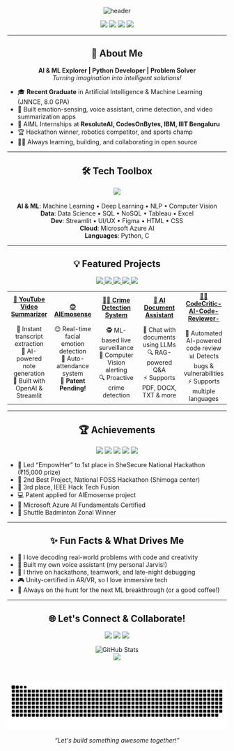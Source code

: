 <!-- Profile README for Shabarish5 -->

<p align="center">
  <img src="https://capsule-render.vercel.app/api?type=waving&color=0:7F7FD5,100:86A8E7&height=180&section=header&text=Hi%20there!%20I'm%20Shabarish%20B%20L%20👋&fontSize=38&fontAlignY=35&desc=AI%20%7C%20ML%20%7C%20Python%20Enthusiast&descAlignY=60" alt="header"/>
</p>

<p align="center">
  <a href="https://341135067447803904.hello.cv/"><img src="https://img.shields.io/badge/Portfolio-6A5ACD?style=for-the-badge&logo=About.me&logoColor=white"/></a>
  <a href="mailto:shabarishgowda26@gmail.com"><img src="https://img.shields.io/badge/Email-D14836?style=for-the-badge&logo=gmail&logoColor=white"/></a>
  <a href="https://www.linkedin.com/in/shabarish-gowda-039358262/"><img src="https://img.shields.io/badge/LinkedIn-0A66C2?style=for-the-badge&logo=linkedin&logoColor=white"/></a>
  <a href="https://github.com/Shabarish5"><img src="https://img.shields.io/badge/GitHub-222?style=for-the-badge&logo=github&logoColor=white"/></a>
</p>

---

<h2 align="center">🚀 About Me</h2>

<p align="center">
  <b>AI & ML Explorer | Python Developer | Problem Solver</b><br>
  <i>Turning imagination into intelligent solutions!</i>
</p>

- 🎓 **Recent Graduate** in Artificial Intelligence & Machine Learning (JNNCE, 8.0 GPA)
- 🤖 Built emotion-sensing, voice assistant, crime detection, and video summarization apps
- 🌟 AIML Internships at <b>ResoluteAI, CodesOnBytes, IBM, IIIT Bengaluru</b>
- 🏆 Hackathon winner, robotics competitor, and sports champ
- 🧑‍💻 Always learning, building, and collaborating in open source

---

<h2 align="center">🛠️ Tech Toolbox</h2>

<p align="center">
  <img src="https://skillicons.dev/icons?i=python,azure,postgresql,mysql,html,css,figma,streamlit,git,tableau,opencv,ai,linux,vscode" />
</p>

<p align="center">
  <b>AI & ML</b>: Machine Learning • Deep Learning • NLP • Computer Vision <br>
  <b>Data</b>: Data Science • SQL • NoSQL • Tableau • Excel <br>
  <b>Dev</b>: Streamlit • UI/UX • Figma • HTML • CSS <br>
  <b>Cloud</b>: Microsoft Azure AI <br>
  <b>Languages</b>: Python, C
</p>

---

<h2 align="center">💡 Featured Projects</h2>

<p align="center">
  <a href="https://github.com/Shabarish5/Youtube_Video_Summarizer">
    <img src="https://img.shields.io/badge/Youtube%20Video%20Summarizer-OpenAI%20%7C%20Streamlit-ff69b4?logo=youtube&style=for-the-badge"/>
  </a>
  <a href="https://github.com/Shabarish5/AIEmosense">
    <img src="https://img.shields.io/badge/AIEmosense-Facial%20Emotion%20AI-6A5ACD?style=for-the-badge"/>
  </a>
  <a href="https://github.com/Shabarish5/Crime-Detection-System">
    <img src="https://img.shields.io/badge/Crime%20Detection-ML%20%7C%20Vision-1e90ff?style=for-the-badge"/>
  </a>
  <a href="https://github.com/Shabarish5/AI-document-assistant">
    <img src="https://img.shields.io/badge/AI%20Document%20Assistant-RAG%20%7C%20LLM-4B8BBE?style=for-the-badge"/>
  </a>
  <a href="https://github.com/Shabarish5/CodeCritic-AI-Code-Reviewer-">
    <img src="https://img.shields.io/badge/CodeCritic-AI%20Code%20Reviewer-00BFFF?style=for-the-badge"/>
  </a>
</p>

<table align="center" width="100%">
  <tr>
    <td align="center" width="20%">
      <a href="https://github.com/Shabarish5/Youtube_Video_Summarizer"><b>🎥 YouTube Video Summarizer</b></a>
      <br>
      <!--<img src="https://img.icons8.com/color/64/000000/youtube-play.png" width="40" alt="YouTube"/>-->
      <br>
      <span>
        📼 Instant transcript extraction <br>
        📝 AI-powered note generation <br>
        🤖 Built with OpenAI & Streamlit
      </span>
    </td>
    <td align="center" width="20%">
      <a href="https://github.com/Shabarish5/AIEmosense"><b>😊 AIEmosense</b></a>
      <br>
      <!--<img src="https://img.icons8.com/color/64/000000/face-id.png" width="40" alt="AIEmosense"/>-->
      <br>
      <span>
        😊 Real-time facial emotion detection <br>
        📸 Auto-attendance system <br>
        🏅 <b>Patent Pending!</b>
      </span>
    </td>
    <td align="center" width="20%">
      <a href="https://github.com/Shabarish5/Crime-Detection-System"><b>🕵️‍♂️ Crime Detection System</b></a>
      <br>
      <!--<img src="https://img.icons8.com/color/64/000000/cctv-camera.png" width="40" alt="Crime Detection"/>-->
      <br>
      <span>
        🕵️ ML-based live surveillance <br>
        🚨 Computer Vision alerting <br>
        🔍 Proactive crime detection
      </span>
    </td>
    <td align="center" width="20%">
      <a href="https://github.com/Shabarish5/AI-document-assistant"><b>📄 AI Document Assistant</b></a>
      <br>
      <!--<img src="https://img.icons8.com/color/64/000000/document--v1.png" width="40" alt="AI Document Assistant"/>-->
      <br>
      <span>
        📄 Chat with documents using LLMs <br>
        🔍 RAG-powered Q&A <br>
        ⚡ Supports PDF, DOCX, TXT & more
      </span>
    </td>
    <td align="center" width="20%">
      <a href="https://github.com/Shabarish5/CodeCritic-AI-Code-Reviewer-"><b>🧑‍⚖️ CodeCritic-AI-Code-Reviewer-</b></a>
      <br>
      <!--<img src="https://img.icons8.com/color/64/000000/code.png" width="40" alt="CodeCritic"/>-->
      <br>
      <span>
        🤖 Automated AI-powered code review <br>
        📊 Detects bugs & vulnerabilities <br>
        ⚡ Supports multiple languages
      </span>
    </td>
  </tr>
</table>

---

<h2 align="center">🏆 Achievements</h2>

<p align="center">
  <img src="https://img.shields.io/badge/SheSecure%20Hackathon-1st%20place-brightgreen?style=flat-square"/>
  <img src="https://img.shields.io/badge/FOSS%20Hackathon-2nd%20best%20project-blue?style=flat-square"/>
  <img src="https://img.shields.io/badge/Hack%20Tech%20Fusion-3rd%20place-orange?style=flat-square"/>
  <img src="https://img.shields.io/badge/Azure%20AI-900%20Certified-blueviolet?style=flat-square"/>
  <img src="https://img.shields.io/badge/Badminton-VTU%20Zonal%20Champion-yellow?style=flat-square"/>
</p>

- 👑 Led “EmpowHer” to 1st place in SheSecure National Hackathon (₹15,000 prize)
- 🥈 2nd Best Project, National FOSS Hackathon (Shimoga center)
- 🥉 3rd place, IEEE Hack Tech Fusion
- 💻 Patent applied for AIEmosense project
- 🏅 Microsoft Azure AI Fundamentals Certified
- 🏸 Shuttle Badminton Zonal Winner

---

<h2 align="center">✨ Fun Facts & What Drives Me</h2>

- 🧠 I love decoding real-world problems with code and creativity
- 🎤 Built my own voice assistant (my personal Jarvis!)
- 🏁 I thrive on hackathons, teamwork, and late-night debugging
- 🎮 Unity-certified in AR/VR, so I love immersive tech
- 🌱 Always on the hunt for the next ML breakthrough (or a good coffee!)

---

<h2 align="center">🌐 Let's Connect & Collaborate!</h2>

<p align="center">
  <a href="mailto:shabarishgowda26@gmail.com"><img src="https://img.shields.io/badge/Email-D14836?style=flat-square&logo=gmail&logoColor=white"/></a>
  <a href="https://www.linkedin.com/in/shabarish-gowda-039358262/"><img src="https://img.shields.io/badge/LinkedIn-blue?style=flat-square&logo=linkedin&logoColor=white"/></a>
  <a href="https://341135067447803904.hello.cv/"><img src="https://img.shields.io/badge/Portfolio-purple?style=flat-square&logo=About.me&logoColor=white"/></a>
</p>

<p align="center">
  <img src="https://github-readme-stats.vercel.app/api?username=Shabarish5&show_icons=true&theme=tokyonight" alt="GitHub Stats"/>
  <br>
  <img src="https://github-readme-streak-stats.herokuapp.com?user=Shabarish5&theme=tokyonight&date_format=M%20j%5B%2C%20Y%5D"/>
</p>

<!-- 🐍 Snake SVG animation -->
<br>
<p align="center">
  <img src="https://raw.githubusercontent.com/Platane/snk/output/github-contribution-grid-snake.svg" alt="snake"/>
</p>

<p align="center">
  <i>“Let's build something awesome together!”</i>
</p>
